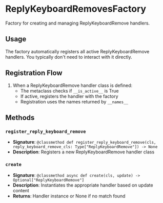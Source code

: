 # ReplyKeyboardRemovesFactory

Factory for creating and managing ReplyKeyboardRemove handlers.

## Usage

The factory automatically registers all active ReplyKeyboardRemove handlers. 
You typically don't need to interact with it directly.

## Registration Flow

1. When a ReplyKeyboardRemove handler class is defined:
   - The metaclass checks if `__is_active__` is True
   - If active, registers the handler with the factory
   - Registration uses the names returned by `__names__`

## Methods

### `register_reply_keyboard_remove`
- **Signature**: `@classmethod def register_reply_keyboard_remove(cls, reply_keyboard_remove_cls: Type["ReplyKeyboardRemove"]) -> None`
- **Description**: Registers a new ReplyKeyboardRemove handler class

### `create`
- **Signature**: `@classmethod async def create(cls, update) -> Optional["ReplyKeyboardRemove"]`
- **Description**: Instantiates the appropriate handler based on update content
- **Returns**: Handler instance or None if no match found
